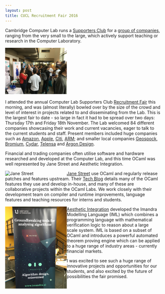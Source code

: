 ```yaml
---
layout: post
title: CUCL Recruitment Fair 2016
---
```


Cambridge Computer Lab runs a [Supporters Club](https://www.cl.cam.ac.uk/supporters-club/members.html) for a [group of companies](https://www.cl.cam.ac.uk/supporters-club/members.html), ranging from the very small to the large, which actively support teaching or research in the Computer Laboratory.

<p>
<img src="/images/BusyEnd.jpg" alt="Fair in full swing" width="200" />
</p>


I attended the annual Computer Lab Supporters Club [Recruitment Fair](https://www.cl.cam.ac.uk/supporters-club/recruitment-fair.html) this morning, and was (almost literally) bowled over by the size of the crowd and level of interest in projects related to and disseminating from the Lab. This is the largest fair to date - so large in fact it had to be spread over two days: Thursday 17th and Friday 18th November. The Lab welcomed 84 different companies showcasing their work and current vacancies, eager to talk to the current students and staff. Present members included huge companies such as [Amazon](https://www.amazon.jobs/location/cambridge-uk), [Apple](http://www.apple.com/jobs/uk/), [Citi](http://www.citigroup.com/citi/), [ARM](https://www.arm.com/); and smaller local companies [Geospock](https://geospock.com/), [Bromium](https://www.bromium.com/), [Cydar](https://cydarmedical.com/), [Telensa](http://www.telensa.com/) and [Argon Design](http://www.argondesign.com/).

Financial and trading companies often utilise software and hardware researched and developed at the Computer Lab, and this time OCaml was well represented by Jane Street and Aesthetic Integration.

<img src="/images/JaneStreet.png" alt="Jane Street" width="200" style="float:left" />

[Jane Street](https://www.janestreet.com/) use OCaml and regularly release patches and features upstream. Their [Tech Blog](https://blogs.janestreet.com/category/ocaml/) details many of the OCaml features they use and develop in-house, and many of these are collaborative projects within the OCaml Labs. We work closely with their development team on compiler and runtime improvements, language features and teaching resources for interns and students.

<img src="/images/AestheticIntegration.jpg" alt="Aesthetic Integration" style="float:left" width="200" />

[Aesthetic Integration](https://www.imandra.ai/) developed the Imandra Modelling Language (IML) which combines a programming language with mathematical verification logic to reason about a large scale system. IML is based on a subset of OCaml and introduces a powerful automated theorem proving engine which can be applied to a huge range of industry areas - currently financial markets.

I was excited to see such a huge range of innovative projects and opportunities for our students, and also excited by the future of possibilities the fair promised.
